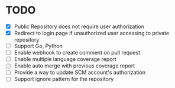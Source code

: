 # TODO

- [x] Public Repository does not require user authorization
- [x] Redirect to login page if unauthorized user accessing to private repository
- [ ] Support Go, Python
- [ ] Enable webhook to create comment on pull request
- [ ] Enable multiple language coverage report
- [ ] Enable auto merge with previous coverage report
- [ ] Provide a way to update SCM account's authorization
- [ ] Support ignore pattern for the repository
